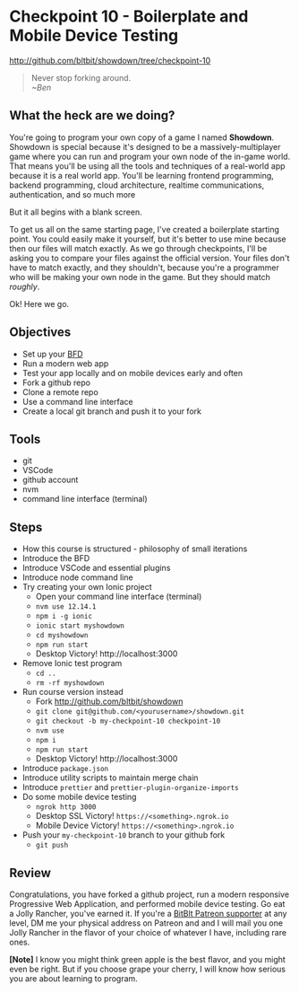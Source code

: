 # Checkpoint 10 - Boilerplate and Mobile Device Testing

http://github.com/bltbit/showdown/tree/checkpoint-10

> Never stop forking around.  
> _~Ben_

## What the heck are we doing?

You're going to program your own copy of a game I named **Showdown**. Showdown is special because it's designed to be a massively-multiplayer game where you can run and program your own node of the in-game world. That means you'll be using all the tools and techniques of a real-world app because it is a real world app. You'll be learning frontend programming, backend programming, cloud architecture, realtime communications, authentication, and so much more

But it all begins with a blank screen.

To get us all on the same starting page, I've created a boilerplate starting point. You could easily make it yourself, but it's better to use mine because then our files will match exactly. As we go through checkpoints, I'll be asking you to compare your files against the official version. Your files don't have to match exactly, and they shouldn't, because you're a programmer who will be making your own node in the game. But they should match _roughly_.

Ok! Here we go.

## Objectives

- Set up your [BFD](bfd)
- Run a modern web app
- Test your app locally and on mobile devices early and often
- Fork a github repo
- Clone a remote repo
- Use a command line interface
- Create a local git branch and push it to your fork

## Tools

- git
- VSCode
- github account
- nvm
- command line interface (terminal)

## Steps

- How this course is structured - philosophy of small iterations
- Introduce the BFD
- Introduce VSCode and essential plugins
- Introduce node command line
- Try creating your own Ionic project
  - Open your command line interface (terminal)
  - `nvm use 12.14.1`
  - `npm i -g ionic`
  - `ionic start myshowdown`
  - `cd myshowdown`
  - `npm run start`
  - Desktop Victory! http://localhost:3000
- Remove Ionic test program
  - `cd ..`
  - `rm -rf myshowdown`
- Run course version instead
  - Fork http://github.com/bltbit/showdown
  - `git clone git@github.com/<yourusername>/showdown.git`
  - `git checkout -b my-checkpoint-10 checkpoint-10`
  - `nvm use`
  - `npm i`
  - `npm run start`
  - Desktop Victory! http://localhost:3000
- Introduce `package.json`
- Introduce utility scripts to maintain merge chain
- Introduce `prettier` and `prettier-plugin-organize-imports`
- Do some mobile device testing
  - `ngrok http 3000`
  - Desktop SSL Victory! `https://<something>.ngrok.io`
  - Mobile Device Victory! `https://<something>.ngrok.io`
- Push your `my-checkpoint-10` branch to your github fork
  - `git push`

## Review

Congratulations, you have forked a github project, run a modern responsive Progressive Web Application, and performed mobile device testing. Go eat a Jolly Rancher, you've earned it. If you're a [BitBlt Patreon supporter](https://www.patreon.com/bltbit) at any level, DM me your physical address on Patreon and and I will mail you one Jolly Rancher in the flavor of your choice of whatever I have, including rare ones.

**[Note]** I know you might think green apple is the best flavor, and you might even be right. But if you choose grape your cherry, I will know how serious you are about learning to program.
